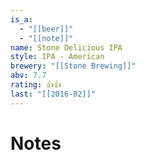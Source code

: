 ```yaml
---
is_a:
  - "[[beer]]"
  - "[[note]]"
name: Stone Delicious IPA
style: IPA - American
brewery: "[[Stone Brewing]]"
abv: 7.7
rating: 👍👍
last: "[[2016-02]]"
---
```

# Notes

